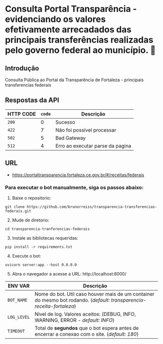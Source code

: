 # Consulta Portal Transparência - evidenciando os valores efetivamente arrecadados das principais transferências realizadas pelo governo federal ao município. :robot:

## Introdução
Consulta Pública ao Portal da Transparência de Fortaleza - principais transferencias federais


## Respostas da API

| HTTP CODE | `code` | Descrição |
| --------- | ---------- | --------- |
| `200` | 0 | Sucesso |
| `422` | 7 | Não foi possível processar |
| `502` | 5 | Bad Gateway |
| `512` | 4 | Erro ao executar parse da pagina |

## URL

* https://portaltransparencia.fortaleza.ce.gov.br/#/receitas/federais


### Para executar o bot manualmente, siga os passos abaixo:

1. Baixe o repositorio:
```
git clone https://github.com/brunorreiss/transparencia-transferencias-federais.git
```
2. Mude de diretorio:
```
cd transparencia-tranferencias-federais
```
3. Instale as bibliotecas requeridas:
```
pip install -r requirements.txt
```
4. Execute o bot:
```
uvicorn server:app --host 0.0.0.0 
```
5. Abra o navegador a acesse a URL: http://localhost:8000/


| ENV VAR | Descrição |
| ------- | ---------- |
| `BOT_NAME` | Nome do bot. Util caso houver mais de um container do mesmo bot rodando. (*default: transparencia-receita-fortaleza*) |
| `LOG_LEVEL` | Nivel de log. Valores aceitos: (DEBUG, INFO, WARNING, ERROR - *default: INFO*) |
| `TIMEOUT` | Total de **segundos** que o bot espera antes de encerrar a conexao com o site. (*default: 180*) |